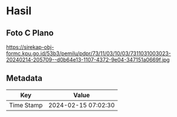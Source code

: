 # Hasil

## Foto C Plano

https://sirekap-obj-formc.kpu.go.id/53b3/pemilu/pdpr/73/11/03/10/03/7311031003023-20240214-205709--d0b64e13-1107-4372-9e04-347151a0669f.jpg


## Metadata

| Key        | Value               |
| ---------- | ------------------- |
| Time Stamp | 2024-02-15 07:02:30 |



